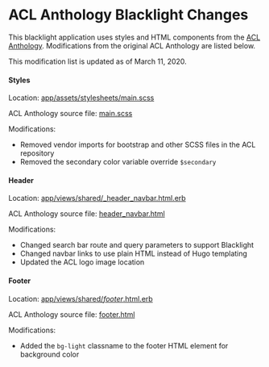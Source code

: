 # ACL Anthology Blacklight Changes

This blacklight application uses styles and HTML components from the [ACL Anthology](https://github.com/acl-org/acl-anthology). Modifications from the original ACL Anthology are listed below.

This modification list is updated as of March 11, 2020.

#### Styles

Location: [app/assets/stylesheets/main.scss](app/assets/stylesheets/main.scss)

ACL Anthology source file: [main.scss](https://github.com/acl-org/acl-anthology/blob/master/hugo/assets/css/main.scss) 

Modifications:

* Removed vendor imports for bootstrap and other SCSS files in the ACL repository
* Removed the secondary color variable override `$secondary`

#### Header

Location: [app/views/shared/_header_navbar.html.erb](app/views/shared/_header_navbar.html.erb)

ACL Anthology source file: [header_navbar.html](https://github.com/acl-org/acl-anthology/blob/master/hugo/layouts/partials/header_navbar.html)

Modifications:

* Changed search bar route and query parameters to support Blacklight
* Changed navbar links to use plain HTML instead of Hugo templating
* Updated the ACL logo image location

#### Footer

Location: [app/views/shared/_footer_.html.erb](app/views/shared/_footer.html.erb)

ACL Anthology source file: [footer.html](https://github.com/acl-org/acl-anthology/blob/master/hugo/layouts/partials/footer.html)

Modifications:

* Added the `bg-light` classname to the footer HTML element for background color
